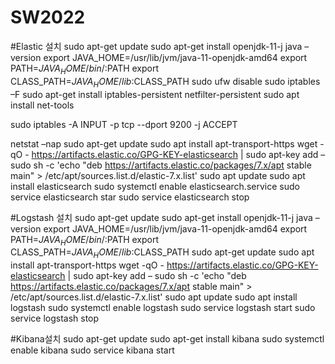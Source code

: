 # SW2022
#Elastic 설치
sudo apt-get update
sudo apt-get install openjdk-11-j
java –version
export JAVA_HOME=/usr/lib/jvm/java-11-openjdk-amd64 
export PATH=$JAVA_HOME/bin/:$PATH export CLASS_PATH=$JAVA_HOME/lib:$CLASS_PATH
sudo ufw disable
sudo iptables –F
sudo apt-get install iptables-persistent netfilter-persistent
sudo apt install net-tools

sudo iptables -A INPUT -p tcp --dport 9200 -j ACCEPT

netstat –nap
sudo apt-get update
sudo apt install apt-transport-https
wget -qO - https://artifacts.elastic.co/GPG-KEY-elasticsearch | sudo apt-key add – sudo sh -c 'echo "deb https://artifacts.elastic.co/packages/7.x/apt stable main" > /etc/apt/sources.list.d/elastic-7.x.list'
sudo apt update
sudo apt install elasticsearch
sudo systemctl enable elasticsearch.service
sudo service elasticsearch star
sudo service elasticsearch stop

#Logstash 설치
sudo apt-get update
sudo apt-get install openjdk-11-j
java –version
export JAVA_HOME=/usr/lib/jvm/java-11-openjdk-amd64 
export PATH=$JAVA_HOME/bin/:$PATH export CLASS_PATH=$JAVA_HOME/lib:$CLASS_PATH
sudo apt-get update
sudo apt install apt-transport-https
wget -qO - https://artifacts.elastic.co/GPG-KEY-elasticsearch | sudo apt-key add – sudo sh -c 'echo "deb https://artifacts.elastic.co/packages/7.x/apt stable main" > /etc/apt/sources.list.d/elastic-7.x.list'
sudo apt update
sudo apt install logstash
sudo systemctl enable logstash
sudo service logstash start
sudo service logstash stop

#Kibana설치
sudo apt-get update
sudo apt-get install kibana
sudo systemctl enable kibana 
sudo service kibana start
